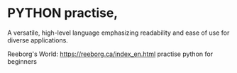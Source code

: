 # PYTHON practise, 
A versatile, high-level language emphasizing readability and ease of use for diverse applications.

Reeborg's World: <a>https://reeborg.ca/index_en.html<a/> practise python for beginners
